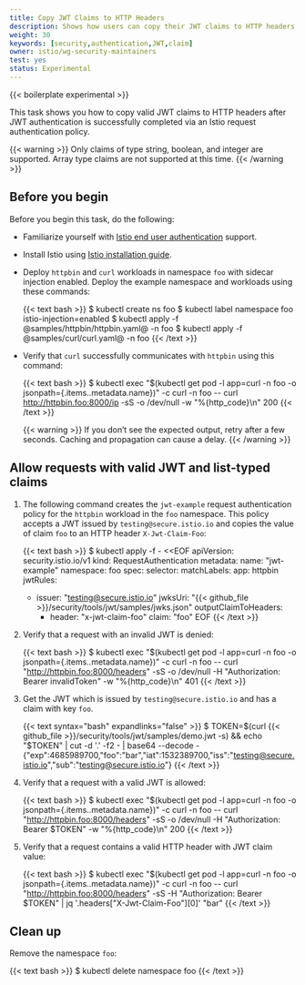 ```yaml
---
title: Copy JWT Claims to HTTP Headers
description: Shows how users can copy their JWT claims to HTTP headers.
weight: 30
keywords: [security,authentication,JWT,claim]
owner: istio/wg-security-maintainers
test: yes
status: Experimental
---
```


{{< boilerplate experimental >}}

This task shows you how to copy valid JWT claims to HTTP headers after JWT authentication is successfully completed via an Istio request authentication policy.

{{< warning >}}
Only claims of type string, boolean, and integer are supported. Array type claims are not supported at this time.
{{< /warning >}}

## Before you begin

Before you begin this task, do the following:

* Familiarize yourself with [Istio end user authentication](/pt-br/docs/tasks/security/authentication/authn-policy/#end-user-authentication) support.

* Install Istio using [Istio installation guide](/pt-br/docs/setup/install/istioctl/).

* Deploy `httpbin` and `curl` workloads in namespace `foo` with sidecar injection enabled.
    Deploy the example namespace and workloads using these commands:

    {{< text bash >}}
    $ kubectl create ns foo
    $ kubectl label namespace foo istio-injection=enabled
    $ kubectl apply -f @samples/httpbin/httpbin.yaml@ -n foo
    $ kubectl apply -f @samples/curl/curl.yaml@ -n foo
    {{< /text >}}

* Verify that `curl` successfully communicates with `httpbin` using this command:

    {{< text bash >}}
    $ kubectl exec "$(kubectl get pod -l app=curl -n foo -o jsonpath={.items..metadata.name})" -c curl -n foo -- curl http://httpbin.foo:8000/ip -sS -o /dev/null -w "%{http_code}\n"
    200
    {{< /text >}}

    {{< warning >}}
    If you don’t see the expected output, retry after a few seconds.
    Caching and propagation can cause a delay.
    {{< /warning >}}

## Allow requests with valid JWT and list-typed claims

1. The following command creates the `jwt-example` request authentication policy
    for the `httpbin` workload in the `foo` namespace. This policy
    accepts a JWT issued by `testing@secure.istio.io` and copies the value of claim `foo` to an HTTP header `X-Jwt-Claim-Foo`:

    {{< text bash >}}
    $ kubectl apply -f - <<EOF
    apiVersion: security.istio.io/v1
    kind: RequestAuthentication
    metadata:
      name: "jwt-example"
      namespace: foo
    spec:
      selector:
        matchLabels:
          app: httpbin
      jwtRules:
      - issuer: "testing@secure.istio.io"
        jwksUri: "{{< github_file >}}/security/tools/jwt/samples/jwks.json"
        outputClaimToHeaders:
        - header: "x-jwt-claim-foo"
          claim: "foo"
    EOF
    {{< /text >}}

1. Verify that a request with an invalid JWT is denied:

    {{< text bash >}}
    $ kubectl exec "$(kubectl get pod -l app=curl -n foo -o jsonpath={.items..metadata.name})" -c curl -n foo -- curl "http://httpbin.foo:8000/headers" -sS -o /dev/null -H "Authorization: Bearer invalidToken" -w "%{http_code}\n"
    401
    {{< /text >}}

1. Get the JWT which is issued by `testing@secure.istio.io` and has a claim with key `foo`.

    {{< text syntax="bash" expandlinks="false" >}}
    $ TOKEN=$(curl {{< github_file >}}/security/tools/jwt/samples/demo.jwt -s) && echo "$TOKEN" | cut -d '.' -f2 - | base64 --decode -
    {"exp":4685989700,"foo":"bar","iat":1532389700,"iss":"testing@secure.istio.io","sub":"testing@secure.istio.io"}
    {{< /text >}}

1. Verify that a request with a valid JWT is allowed:

    {{< text bash >}}
    $ kubectl exec "$(kubectl get pod -l app=curl -n foo -o jsonpath={.items..metadata.name})" -c curl -n foo -- curl "http://httpbin.foo:8000/headers" -sS -o /dev/null -H "Authorization: Bearer $TOKEN" -w "%{http_code}\n"
    200
    {{< /text >}}

1. Verify that a request contains a valid HTTP header with JWT claim value:

    {{< text bash >}}
    $ kubectl exec "$(kubectl get pod -l app=curl -n foo -o jsonpath={.items..metadata.name})" -c curl -n foo -- curl "http://httpbin.foo:8000/headers" -sS -H "Authorization: Bearer $TOKEN" | jq '.headers["X-Jwt-Claim-Foo"][0]'
    "bar"
    {{< /text >}}

## Clean up

Remove the namespace `foo`:

{{< text bash >}}
$ kubectl delete namespace foo
{{< /text >}}
